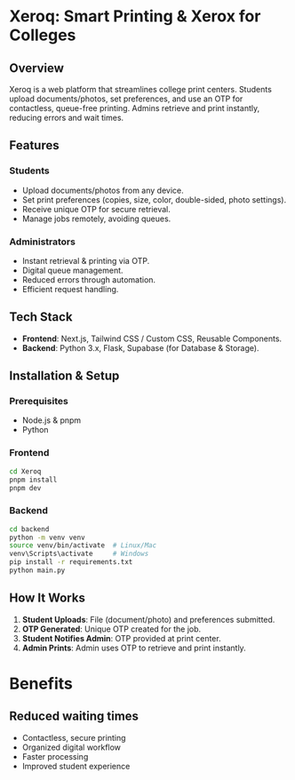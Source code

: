 # Xeroq: Smart Printing & Xerox for Colleges

## Overview

Xeroq is a web platform that streamlines college print centers. Students upload documents/photos, set preferences, and use an OTP for contactless, queue-free printing. Admins retrieve and print instantly, reducing errors and wait times.

## Features

### Students

- Upload documents/photos from any device.
- Set print preferences (copies, size, color, double-sided, photo settings).
- Receive unique OTP for secure retrieval.
- Manage jobs remotely, avoiding queues.

### Administrators

- Instant retrieval & printing via OTP.
- Digital queue management.
- Reduced errors through automation.
- Efficient request handling.

## Tech Stack

- **Frontend**: Next.js, Tailwind CSS / Custom CSS, Reusable Components.
- **Backend**: Python 3.x, Flask, Supabase (for Database & Storage).

## Installation & Setup

### Prerequisites

- Node.js & pnpm
- Python

### Frontend

```bash
cd Xeroq
pnpm install
pnpm dev
```

### Backend

```bash
cd backend
python -m venv venv
source venv/bin/activate  # Linux/Mac
venv\Scripts\activate     # Windows
pip install -r requirements.txt
python main.py
```

## How It Works

1. **Student Uploads**: File (document/photo) and preferences submitted.
2. **OTP Generated**: Unique OTP created for the job.
3. **Student Notifies Admin**: OTP provided at print center.
4. **Admin Prints**: Admin uses OTP to retrieve and print instantly.

# Benefits

## Reduced waiting times

- Contactless, secure printing
- Organized digital workflow
- Faster processing
- Improved student experience

